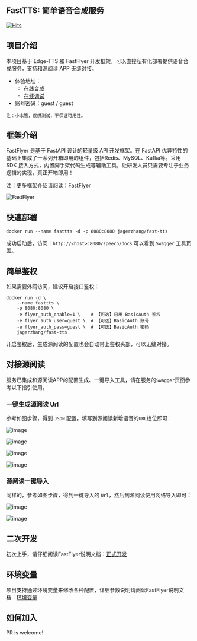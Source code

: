## FastTTS: 简单语音合成服务
[![Hits](https://hits.seeyoufarm.com/api/count/incr/badge.svg?url=https%3A%2F%2Fgithub.com%2Fjagerzhang%2FFastTTS&count_bg=%2379C83D&title_bg=%23555555&icon=&icon_color=%23E7E7E7&title=Views&edge_flat=false)](https://hits.seeyoufarm.com)

## 项目介绍
本项目基于 Edge-TTS 和 FastFlyer 开发框架，可以直接私有化部署提供语音合成服务，支持和源阅读 APP 无缝对接。

- 体验地址：
  - [在线合成](https://tts-demo.zhang.ge/speech/tools/online)
  - [在线调试](https://tts-demo.zhang.ge/speech/docs)
- 账号密码：guest / guest

`注：小水管，仅供测试，不保证可用性。` 

## 框架介绍
FastFlyer 是基于 FastAPI 设计的轻量级 API 开发框架。在 FastAPI 优异特性的基础上集成了一系列开箱即用的组件，包括Redis、MySQL、Kafka等。采用 SDK 接入方式，内置脚手架代码生成等辅助工具，让研发人员只需要专注于业务逻辑的实现，真正开箱即用！

注：更多框架介绍请阅读：[FastFlyer](https://github.com/jagerzhang/fastflyer)

![FastFlyer](logo.png)

## 快速部署

```
docker run --name fasttts -d -p 8080:8080 jagerzhang/fast-tts 
```
成功启动后，访问：`http://<host>:8080/speech/docs` 可以看到 `Swagger` 工具页面。

## 简单鉴权

如果需要外网访问，建议开启接口鉴权：

```
docker run -d \
    --name fasttts \
    -p 8080:8080 \
    -e flyer_auth_enable=1 \    # 【可选】启用 BasicAuth 鉴权
    -e flyer_auth_user=guest \  # 【可选】BasicAuth 账号 
    -e flyer_auth_pass=guest \  # 【可选】BasicAuth 密码
    jagerzhang/fast-tts 
```

开启鉴权后，生成源阅读的配置也会自动带上鉴权头部，可以无缝对接。

## 对接源阅读

服务已集成和源阅读APP的配置生成、一键导入工具，请在服务的`Swagger`页面参考以下指引使用。

### 一键生成源阅读 Url

参考如图步骤，得到 `JSON` 配置，填写到源阅读新增语音的`URL`栏位即可：

![image](static/doc1.png)

![image](static/doc2.png)

![image](static/doc3.png)

![image](static/doc4.png)

### 源阅读一键导入

同样的，参考如图步骤，得到一键导入的 `Url`，然后到源阅读使用网络导入即可：

![image](static/doc5.png)

![image](static/doc6.png)

## 二次开发

初次上手，请仔细阅读FastFlyer说明文档：[正式开发](https://github.com/jagerzhang/fastflyer#正式开发)

## 环境变量
项目支持通过环境变量来修改各种配置，详细参数说明请阅读FastFlyer说明文档：[环境变量](https://github.com/jagerzhang/fastflyer#环境变量)

## 如何加入
PR is welcome!
